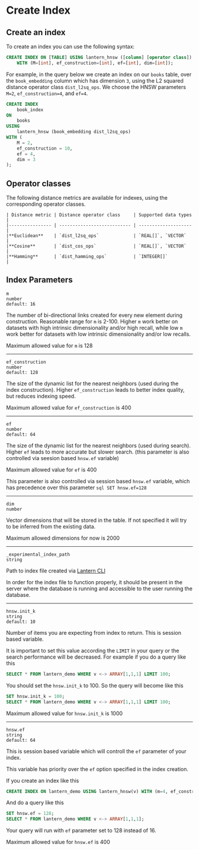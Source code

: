 # Create Index

## Create an index

To create an index you can use the following syntax:

```sql
CREATE INDEX ON [TABLE] USING lantern_hnsw ([column] [operator class])
    WITH (M=[int], ef_construction=[int], ef=[int], dim=[int]);
```

For example, in the query below we create an index on our `books` table, over the `book_embedding` column which has dimension `3`, using the L2 squared distance operator class `dist_l2sq_ops`. We choose the HNSW parameters `M=2`, `ef_construction=4`, and `ef=4`.

```sql
CREATE INDEX
    book_index
ON
    books
USING
    lantern_hnsw (book_embedding dist_l2sq_ops)
WITH (
    M = 2,
    ef_construction = 10,
    ef = 4,
    dim = 3
);
```

## Operator classes

The following distance metrics are available for indexes, using the corresponding operator classes.

```table
| Distance metric | Distance operator class     | Supported data types |
|---------------- | --------------------------- | -------------------- |
|**Euclidean**    | `dist_l2sq_ops`             | `REAL[]`, `VECTOR`   |
|**Cosine**       | `dist_cos_ops`              | `REAL[]`, `VECTOR`   |
|**Hamming**      | `dist_hamming_ops`          | `INTEGER[]`          |
```

## Index Parameters

```documentation
m
number
default: 16
```

The number of bi-directional links created for every new element during construction. Reasonable range for `m` is 2-100. Higher `m` work better on datasets with high intrinsic dimensionality and/or high recall, while low `m` work better for datasets with low intrinsic dimensionality and/or low recalls.

Maximum allowed value for `m` is 128

---

```documentation
ef_construction
number
default: 128
```

The size of the dynamic list for the nearest neighbors (used during the index construction). Higher `ef_construction` leads to better index quality, but reduces indexing speed.

Maximum allowed value for `ef_construction` is 400

---

```documentation
ef
number
default: 64
```

The size of the dynamic list for the nearest neighbors (used during search). Higher `ef` leads to more accurate but slower search. (this parameter is also controlled via seesion based `hnsw.ef` variable)

Maximum allowed value for `ef` is 400

This parameter is also controlled via session based `hnsw.ef` variable, which has precedence over this parameter
`sql SET hnsw.ef=128`

---

```documentation
dim
number
```

Vector dimensions that will be stored in the table. If not specified it will try to be inferred from the existing data.

Maximum allowed dimensions for now is 2000

---

```documentation
_experimental_index_path
string
```

Path to index file created via [Lantern CLI](https://github.com/lanterndata/lantern_extras#lantern-index-builder)

In order for the index file to function properly, it should be present in the server where the database is running and accessible to the user running the database.

---

```documentation
hnsw.init_k
string
default: 10
```

Number of items you are expecting from index to return. This is session based variable.

It is important to set this value according the `LIMIT` in your query or the search performance will be decreased. For example if you do a query like this

```sql
SELECT * FROM lantern_demo WHERE v <-> ARRAY[1,1,1] LIMIT 100;
```

You should set the `hnsw.init_k` to 100. So the query will become like this

```sql
SET hnsw.init_k = 100;
SELECT * FROM lantern_demo WHERE v <-> ARRAY[1,1,1] LIMIT 100;
```

Maximum allowed value for `hnsw.init_k` is 1000

---

```documentation
hnsw.ef
string
default: 64
```

This is session based variable which will controll the `ef` parameter of your index.

This variable has priority over the `ef` option specified in the index creation.

If you create an index like this

```sql
CREATE INDEX ON lantern_demo USING lantern_hnsw(v) WITH (m=4, ef_construction=8, ef=16);
```

And do a query like this

```sql
SET hnsw.ef = 128;
SELECT * FROM lantern_demo WHERE v <-> ARRAY[1,1,1];
```

Your query will run with `ef` parameter set to 128 instead of 16.

Maximum allowed value for `hnsw.ef` is 400
